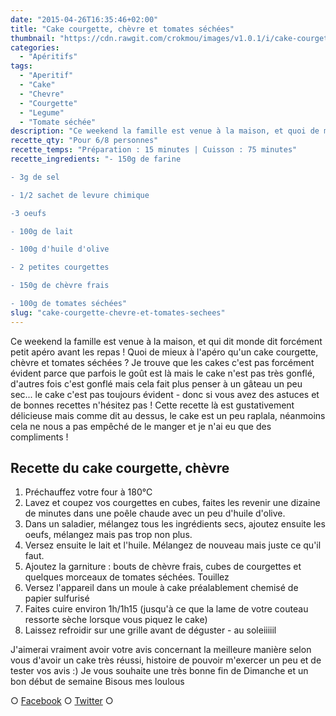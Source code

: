 ```yaml
---
date: "2015-04-26T16:35:46+02:00"
title: "Cake courgette, chèvre et tomates séchées"
thumbnail: "https://cdn.rawgit.com/crokmou/images/v1.0.1/i/cake-courgette-chevre-tomate-s--ch--e-recette-crokmou-blog-culinaire.jpg"
categories:
  - "Apéritifs"
tags:
  - "Aperitif"
  - "Cake"
  - "Chevre"
  - "Courgette"
  - "Legume"
  - "Tomate séchée"
description: "Ce weekend la famille est venue à la maison, et quoi de mieux que de prendre l'apéro, qui plus est avec un cake courgette, chèvre et tomates séchées ?"
recette_qty: "Pour 6/8 personnes"
recette_temps: "Préparation : 15 minutes | Cuisson : 75 minutes"
recette_ingredients: "- 150g de farine

- 3g de sel

- 1/2 sachet de levure chimique

-3 oeufs

- 100g de lait

- 100g d'huile d'olive

- 2 petites courgettes

- 150g de chèvre frais

- 100g de tomates séchées"
slug: "cake-courgette-chevre-et-tomates-sechees"
---
```


Ce weekend la famille est venue à la maison, et qui dit monde dit forcément petit apéro avant les repas ! Quoi de mieux à l'apéro qu'un cake courgette, chèvre et tomates séchées ? Je trouve que les cakes c'est pas forcément évident parce que parfois le goût est là mais le cake n'est pas très gonflé, d'autres fois c'est gonflé mais cela fait plus penser à un gâteau un peu sec... le cake c'est pas toujours évident - donc si vous avez des astuces et de bonnes recettes n'hésitez pas ! Cette recette là est gustativement délicieuse mais comme dit au dessus, le cake est un peu raplala, néanmoins cela ne nous a pas empêché de le manger et je n'ai eu que des compliments !

## Recette du cake courgette, chèvre

1.  Préchauffez votre four à 180°C
2.  Lavez et coupez vos courgettes en cubes, faites les revenir une dizaine de minutes dans une poêle chaude avec un peu d'huile d'olive.
3.  Dans un saladier, mélangez tous les ingrédients secs, ajoutez ensuite les oeufs, mélangez mais pas trop non plus.
4.  Versez ensuite le lait et l'huile. Mélangez de nouveau mais juste ce qu'il faut.
5.  Ajoutez la garniture : bouts de chèvre frais, cubes de courgettes et quelques morceaux de tomates séchées. Touillez
6.  Versez l'appareil dans un moule à cake préalablement chemisé de papier sulfurisé
7.  Faites cuire environ 1h/1h15 (jusqu'à ce que la lame de votre couteau ressorte sèche lorsque vous piquez le cake)
8.  Laissez refroidir sur une grille avant de déguster - au soleiiiiil

J'aimerai vraiment avoir votre avis concernant la meilleure manière selon vous d'avoir un cake très réussi, histoire de pouvoir m'exercer un peu et de tester vos avis :) Je vous souhaite une très bonne fin de Dimanche et un bon début de semaine Bisous mes loulous

○ [Facebook](https://www.facebook.com/crokmou.blog) ○ [Twitter](https://twitter.com/Crokmou) ○